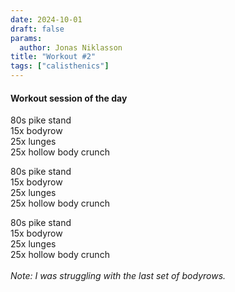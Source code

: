 ```yaml
---
date: 2024-10-01
draft: false
params:
  author: Jonas Niklasson
title: "Workout #2"
tags: ["calisthenics"]
---
```

<h4>Workout session of the day</h4>
80s pike stand<br>
15x bodyrow <br>
25x lunges <br>
25x hollow body crunch<br>

80s pike stand<br>
15x bodyrow <br>
25x lunges<br>
25x hollow body crunch<br>

80s pike stand<br>
15x bodyrow<br>
25x lunges<br>
25x hollow body crunch<br><br>
*Note: I was struggling with the last set of bodyrows.*